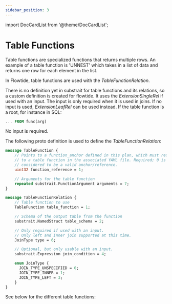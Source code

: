 ```yaml
---
sidebar_position: 3
---
```


import DocCardList from '@theme/DocCardList';

# Table Functions

Table functions are specialized functions that returns multiple rows.
An example of a table function is 'UNNEST' which takes in a list of data and returns one row for each element in the list.

In Flowtide, table functions are used with the *TableFunctionRelation*. 

There is no definition yet in substrait for table functions and its relations, so a custom definition is created for flowtide.
It uses the *ExtensionSingleRel* if used with an input. The input is only required when it is used in joins.
If no input is used, *ExtensionLeafRel* can be used instead.
If the table function is a root, for instance in SQL: 

```sql
... FROM func(arg)
```
No input is required.

The following proto definition is used to define the *TableFunctionRelation*:

```protobuf
message TableFunction {
    // Points to a function_anchor defined in this plan, which must refer
    // to a table function in the associated YAML file. Required; 0 is
    // considered to be a valid anchor/reference.
    uint32 function_reference = 1;

    // Arguments for the table function
    repeated substrait.FunctionArgument arguments = 7;
}

message TableFunctionRelation {
    // Table function to use
    TableFunction table_function = 1;

    // Schema of the output table from the function
    substrait.NamedStruct table_schema = 2;

    // Only required if used with an input.
    // Only left and inner join supported at this time.
    JoinType type = 6;

    // Optional, but only usable with an input.
    substrait.Expression join_condition = 4;

    enum JoinType {
      JOIN_TYPE_UNSPECIFIED = 0;
      JOIN_TYPE_INNER = 1;
      JOIN_TYPE_LEFT = 3;
    }
}
```

See below for the different table functions:

<DocCardList />